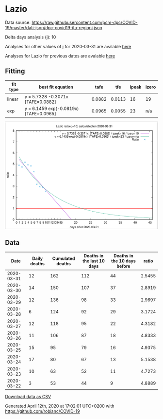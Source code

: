 # Lazio

Data source: https://raw.githubusercontent.com/pcm-dpc/COVID-19/master/dati-json/dpc-covid19-ita-regioni.json

Delta days analysis (j): 10

Analyses for other values of j for 2020-03-31 are avalable [here](../2020-03-31/README.md)

Analyses for Lazio for previous dates are avalable [here](../README.md)

## Fitting 
|fit type|best fit equation|tafe|tfe|ipeak|izero|
|-------|-----|--------|------|---|---|
|linear|y = 5.7328 -0.3071x  [TAFE=0.0882]|0.0882|0.0113|16|19|
|exp|y = 6.1459 exp(-0.0819x)  [TAFE=0.0965]|0.0965|0.0055|23|n/a|

![Plot](COVID-19_lazio_j10_2020-03-31.png)

## Data
|Date|Daily deaths|Cumulated deaths|Deaths in the last 10 days|Deaths in the 10 days before|ratio|
|----|----------|-----------|-------|--------------------|-----|
|2020-03-31|12|162|112|44|2.5455|
|2020-03-30|14|150|107|37|2.8919|
|2020-03-29|12|136|98|33|2.9697|
|2020-03-28|6|124|92|29|3.1724|
|2020-03-27|12|118|95|22|4.3182|
|2020-03-26|11|106|87|18|4.8333|
|2020-03-25|15|95|79|16|4.9375|
|2020-03-24|17|80|67|13|5.1538|
|2020-03-23|10|63|52|11|4.7273|
|2020-03-22|3|53|44|9|4.8889|

[Download data as CSV](COVID-19_lazio_j10_2020-03-31.csv)

Generated April 12th, 2020 at 17:02:01 UTC+0200 with https://github.com/robianc/COVID-19
